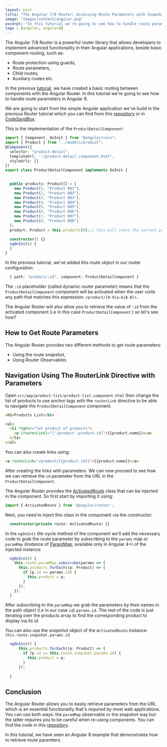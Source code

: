 ```yaml
---
layout: post
title: "The Angular 7/8 Router: Accessing Route Parameters with Snapshot and Observables (ParamMap)"
image: "images/content/angular.png"
excerpt: "In this tutorial we're going to see how to handle route parameters with the Angular 8 Router using different methods: Snapshot and ParamMap Observable." 
tags : [angular, angular8] 
---
```



The Angular 7/8 Router is a powerful router library that allows developers to implement advanced functionality in their Angular applications, beside basic component routing, such as:

- Route protection using guards,
- Route parameters, 
- Child routes,
- Auxiliary routes etc.

 
In the previous [tutorial](https://www.techiediaries.com/angular-router), we have created a basic routing between components with the Angular Router. In this tutorial we're going to see how to handle route parameters in Angular 8.

We are going to start from the simple Angular application we've build in the previous Router tutorial which you can find from this [repository](https://github.com/techiediaries/angular-router-demo) or in [CodeSandBox](https://codesandbox.io/s/github/techiediaries/angular-router-demo). 

This is the implementation of the `ProductDetailComponent`:

```ts
import { Component, OnInit } from "@angular/core";
import { Product } from "../models/product";
@Component({
  selector: "product-detail",
  templateUrl: "./product-detail.component.html",
  styleUrls: []
})
export class ProductDetailComponent implements OnInit {
  

  public products: Product[] = [
    new Product(1, "Product 001"),
    new Product(2, "Product 002"),
    new Product(3, "Product 003"),
    new Product(4, "Product 004"),
    new Product(5, "Product 005"),
    new Product(6, "Product 006"),
    new Product(7, "Product 007"),
    new Product(8, "Product 008")
  ];
  product: Product = this.products[0];// this will store the current product to display	

  constructor() {}
  ngOnInit() {
  }
}
```  

In the previous tutorial, we've added this route object in our router configuration:

```ts
  { path: "product/:id", component: ProductDetailComponent }
```

The `:id` placeholder (called dynamic router parameter) means that the `ProductDetailComponent` component will be activated when the user visits any path that matches this expression: `/product/[0-9|a-b|A-B]+`.

The Angular Router will also allow you to retrieve the value of `:id` from the activated component (i.e in this case `ProductDetailComponent` ) so let's see how?

## How to Get Route Parameters

The Angular Router provides two different methods to get route parameters:

- Using the route snapshot,
- Using Router Observables

## Navigation Using The RouterLink Directive with Parameters

Open `src/app/product-list/product-list.component.html` then change the list of products to use anchor tags with the `routerLink` directive to be able to navigate the `ProductDetailComponent` component.

```html
<h1>Products List</h1>

<ul>
  <li *ngFor="let product of products">
    <a [routerLink]="['/product',product.id]">{{product.name}}</a>
  </li>
</ul>
```

You can also create links using:

```html
<a routerLink="/product/{{product.id}}">{{product.name}}</a>
```

After creating the links with parameters. We can now proceed to see how we can retrieve the `id` parameter from the URL in the `ProductDetailComponent`.

The Angular Router provides the [ActivatedRoute](https://angular.io/api/router/ActivatedRoute) class that can be injected in the component. So first start by importing it using:

```typescript
import { ActivatedRoute } from '@angular/router';
```

Next, you need to inject this class in the component via the constructor:

```typescript
  constructor(private route: ActivatedRoute) {}
```

In the `ngOnInit` life-cycle method of the component we'll add the necessary code to grab the route parameter by subscribing to the `params` map or `paramMap` (instance of [ParamMap](https://angular.io/api/router/ParamMap), available only in Angular 4+) of the injected instance:

```typescript
  ngOnInit() {
    this.route.paramMap.subscribe(params => {
      this.products.forEach((p: Product) => {
        if (p.id == params.id) {
          this.product = p;
        }
      });
    });
  }
```

After subscribing to the `paramMap` we grab the parameters by their names in the path object (i.e in our case `id`) `params.id`. The rest of the code is just iterating over the products array to find the corresponding product to display via its *id*.

You can also use the *snapshot* object of the `ActivatedRoute` instance: `this.route.snapshot.params.id`

```typescript
  ngOnInit() {
      this.products.forEach((p: Product) => {
        if (p.id == this.route.snapshot.params.id) {
          this.product = p;
        }
      });
    
  }
```  



## Conclusion

The Angular Router allows you to easily retrieve parameters from the URL which is an essential functionality that's required by most web applications. You can use both ways: the `paramMap` observable or the snapshot way but the latter requires you to be careful when re-using components. You can find the code in this [repository](https://github.com/techiediaries/angular-router-demo).

In this tutorial, we have seen an Angular 8 example that demonstrates how to retrieve route paramters.
